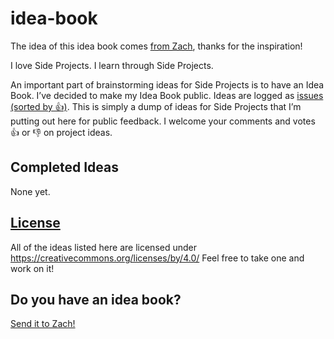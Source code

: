 # idea-book

The idea of this idea book comes [from Zach](https://github.com/zachleat/idea-book), thanks for the inspiration!

I love Side Projects. I learn through Side Projects.

An important part of brainstorming ideas for Side Projects is to have an Idea Book. I’ve decided to make my Idea Book public. Ideas are logged as [issues (sorted by 👍)](https://github.com/nhoizey/idea-book/issues?q=is%3Aissue+is%3Aopen+sort%3Areactions-%2B1-desc). This is simply a dump of ideas for Side Projects that I’m putting out here for public feedback. I welcome your comments and votes 👍 or 👎 on project ideas.

## Completed Ideas

None yet.

## [License](LICENSE)

All of the ideas listed here are licensed under https://creativecommons.org/licenses/by/4.0/ Feel free to take one and work on it!

## Do you have an idea book?

[Send it to Zach!](https://github.com/zachleat/idea-book#do-you-have-an-idea-book)
